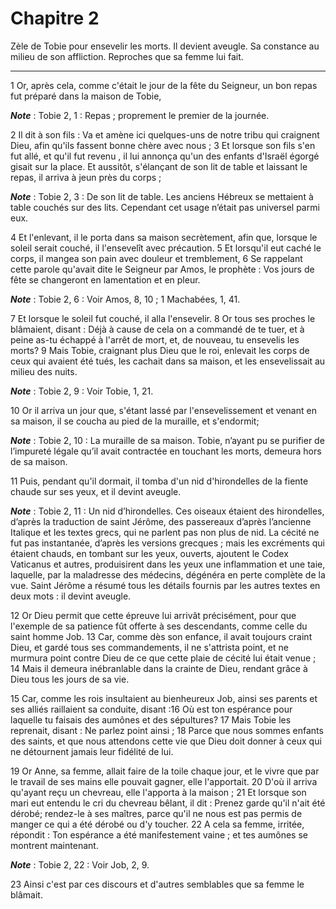 # Chapitre 2

Zèle de Tobie pour ensevelir les morts.
Il devient aveugle.
Sa constance au milieu de son affliction.
Reproches que sa femme lui fait.

***

1 Or, après cela, comme c'était le jour de la fête du Seigneur, un bon repas fut préparé dans la maison de Tobie,

***Note*** :  Tobie 2, 1 : Repas ; proprement le premier de la journée.

2 Il dit à son fils : Va et amène ici quelques-uns de notre tribu qui craignent Dieu, afin qu'ils fassent bonne chère avec nous ; 3 Et lorsque son fils s'en fut allé, et qu'il fut revenu , il lui annonça qu'un des enfants d'Israël égorgé gisait sur la place. Et aussitôt, s'élançant de son lit de table et laissant le repas, il arriva à jeun près du corps ;

***Note*** :  Tobie 2, 3 : De son lit de table. Les anciens Hébreux se mettaient à table couchés sur des lits. Cependant cet usage n’était pas universel parmi eux.

4 Et l'enlevant, il le porta dans sa maison secrètement, afin que, lorsque le soleil serait couché, il l'ensevelît avec précaution. 5 Et lorsqu'il eut caché le corps, il mangea son pain avec douleur et tremblement, 6 Se rappelant cette parole qu'avait dite le Seigneur par Amos, le prophète : Vos jours de fête se changeront en lamentation et en pleur.

***Note*** :  Tobie 2, 6 : Voir Amos, 8, 10 ; 1 Machabées, 1, 41.

7 Et lorsque le soleil fut couché, il alla l'ensevelir. 8 Or tous ses proches le blâmaient, disant : Déjà à cause de cela on a commandé de te tuer, et à peine as-tu échappé à l'arrêt de mort, et, de nouveau, tu ensevelis les morts? 9 Mais Tobie, craignant plus Dieu que le roi, enlevait les corps de ceux qui avaient été tués, les cachait dans sa maison, et les ensevelissait au milieu des nuits.

***Note*** :  Tobie 2, 9 : Voir Tobie, 1, 21.


10 Or il arriva un jour que, s'étant lassé par l'ensevelissement et venant en sa maison, il se coucha au pied de la muraille, et s'endormit;

***Note*** :  Tobie 2, 10 : La muraille de sa maison. Tobie, n’ayant pu se purifier de l’impureté légale qu’il avait contractée en touchant les morts, demeura hors de sa maison.

11 Puis, pendant qu'il dormait, il tomba d'un nid d'hirondelles de la fiente chaude sur ses yeux, et il devint aveugle.

***Note*** :  Tobie 2, 11 : Un nid d’hirondelles. Ces oiseaux étaient des hirondelles, d’après la traduction de saint Jérôme, des passereaux d’après l’ancienne Italique et les textes grecs, qui ne parlent pas non plus de nid. La cécité ne fut pas instantanée, d’après les versions grecques ; mais les excréments qui étaient chauds, en tombant sur les yeux, ouverts, ajoutent le Codex Vaticanus et autres, produisirent dans les yeux une inflammation et une taie, laquelle, par la maladresse des médecins, dégénéra en perte complète de la vue. Saint Jérôme a résumé tous les détails fournis par les autres textes en deux mots : il devint aveugle.

12 Or Dieu permit que cette épreuve lui arrivât précisément, pour que l'exemple de sa patience fût offerte à ses descendants, comme celle du saint homme Job. 13 Car, comme dès son enfance, il avait toujours craint Dieu, et gardé tous ses commandements, il ne s'attrista point, et ne murmura point contre Dieu de ce que cette plaie de cécité lui était venue ; 14 Mais il demeura inébranlable dans la crainte de Dieu, rendant grâce à Dieu tous les jours de sa vie.


15 Car, comme les rois insultaient au bienheureux Job, ainsi ses parents et ses alliés raillaient sa conduite, disant :16 Où est ton espérance pour laquelle tu faisais des aumônes et des sépultures? 17 Mais Tobie les reprenait, disant : Ne parlez point ainsi ; 18 Parce que nous sommes enfants des saints, et que nous attendons cette vie que Dieu doit donner à ceux qui ne détournent jamais leur fidélité de lui.


19 Or Anne, sa femme, allait faire de la toile chaque jour, et le vivre que par le travail de ses mains elle pouvait gagner, elle l'apportait. 20 D'où il arriva qu'ayant reçu un chevreau, elle l'apporta à la maison ; 21 Et lorsque son mari eut entendu le cri du chevreau bêlant, il dit : Prenez garde qu'il n'ait été dérobé; rendez-le à ses maîtres, parce qu'il ne nous est pas permis de manger ce qui a été dérobé ou d'y toucher. 22 A cela sa femme, irritée, répondit : Ton espérance a été manifestement vaine ; et tes aumônes se montrent maintenant.

***Note*** :  Tobie 2, 22 : Voir Job, 2, 9.

23 Ainsi c'est par ces discours et d'autres semblables que sa femme le blâmait.

